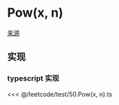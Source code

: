 # Pow(x, n)
[来源](https://leetcode.cn/problems/powx-n/)

## 实现

### typescript 实现

<<< @/leetcode/test/50.Pow(x, n).ts

